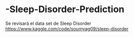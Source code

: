 # -Sleep-Disorder-Prediction
Se revisará el data set de Sleep Disorder https://www.kaggle.com/code/soumyag09/sleep-disorder 
